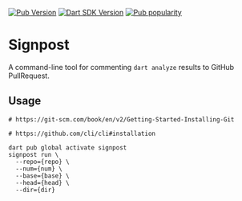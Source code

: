 [![Pub Version](https://badgen.net/pub/v/signpost)](https://pub.dev/packages/signpost/)
[![Dart SDK Version](https://badgen.net/pub/sdk-version/signpost)](https://pub.dev/packages/signpost/)
[![Pub popularity](https://badgen.net/pub/popularity/signpost)](https://pub.dev/packages/signpost/score)

# Signpost

A command-line tool for commenting `dart analyze` results to GitHub PullRequest.

## Usage

```shell
# https://git-scm.com/book/en/v2/Getting-Started-Installing-Git

# https://github.com/cli/cli#installation

dart pub global activate signpost
signpost run \
  --repo={repo} \
  --num={num} \
  --base={base} \
  --head={head} \
  --dir={dir}
```
